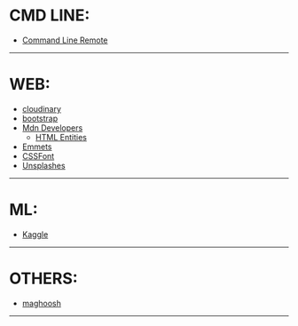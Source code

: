 # CMD LINE:
 - [Command Line Remote](https://cloud.google.com/cli)


<hr />

# WEB:
 - [cloudinary]()
 - [bootstrap](https://getbootstrap.com/)
 - [Mdn Developers](https://developer.mozilla.org/en-US/)
	- [HTML Entities](https://html.spec.whatwg.org/multipage/named-characters.html#named-character-references)
  - [Emmets](https://docs.emmet.io/cheat-sheet/)
  - [CSSFont](https://cssfontStack.com)
  - [Unsplashes](https://unsplash.com)

<hr/>

# ML:
 - [Kaggle](https://www.kaggle.com/)

 <hr />


# OTHERS:
  - [maghoosh]()


<hr />

